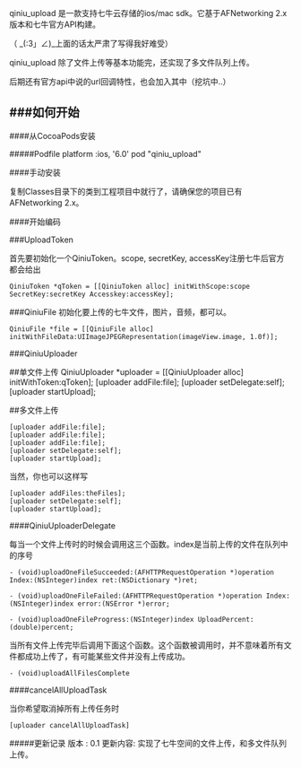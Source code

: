 
qiniu_upload 是一款支持七牛云存储的ios/mac sdk。它基于AFNetworking 2.x版本和七牛官方API构建。

（ _(:3」∠)_上面的话太严肃了写得我好难受）

qiniu_upload 除了文件上传等基本功能完，还实现了多文件队列上传。

后期还有官方api中说的url回调特性，也会加入其中（挖坑中..）


###如何开始
---
####从CocoaPods安装

#####Podfile
	platform :ios, '6.0'
	pod "qiniu_upload"


####手动安装

复制Classes目录下的类到工程项目中就行了，请确保您的项目已有AFNetworking 2.x。

####开始编码

###UploadToken

首先要初始化一个QiniuToken。scope, secretKey, accessKey注册七牛后官方都会给出

	QiniuToken *qToken = [[QiniuToken alloc] initWithScope:scope SecretKey:secretKey Accesskey:accessKey];

###QiniuFile
初始化要上传的七牛文件，图片，音频，都可以。

	QiniuFile *file = [[QiniuFile alloc] initWithFileData:UIImageJPEGRepresentation(imageView.image, 1.0f)];


###QiniuUploader

##单文件上传
	QiniuUploader *uploader = [[QiniuUploader alloc] initWithToken:qToken];
	[uploader addFile:file];
    [uploader setDelegate:self];
    [uploader startUpload];
    
##多文件上传
   	
   	[uploader addFile:file];
    [uploader addFile:file];
    [uploader addFile:file];
    [uploader setDelegate:self];
    [uploader startUpload];
 
当然，你也可以这样写
   	
   	[uploader addFiles:theFiles];
    [uploader setDelegate:self];
    [uploader startUpload];
    
####QiniuUploaderDelegate

每当一个文件上传时的时候会调用这三个函数。index是当前上传的文件在队列中的序号

	- (void)uploadOneFileSucceeded:(AFHTTPRequestOperation *)operation Index:(NSInteger)index ret:(NSDictionary *)ret;
	
	- (void)uploadOneFileFailed:(AFHTTPRequestOperation *)operation Index:(NSInteger)index error:(NSError *)error;
	
	- (void)uploadOneFileProgress:(NSInteger)index UploadPercent:(double)percent;
	
当所有文件上传完毕后调用下面这个函数。这个函数被调用时，并不意味着所有文件都成功上传了，有可能某些文件并没有上传成功。
	
	- (void)uploadAllFilesComplete
	
####cancelAllUploadTask
	
当你希望取消掉所有上传任务时
	
	[uploader cancelAllUploadTask]
	


#####更新记录
	版本 : 0.1
	更新内容: 实现了七牛空间的文件上传，和多文件队列上传。